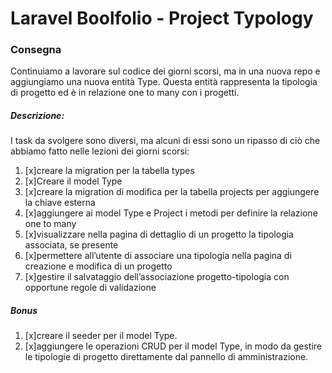 # Laravel Boolfolio - Project Typology


### Consegna
Continuiamo a lavorare sul codice dei giorni scorsi, ma in una nuova repo e aggiungiamo una nuova entità Type.
Questa entità rappresenta la tipologia di progetto ed è in relazione one to many con i progetti.
##### Descrizione:
I task da svolgere sono diversi, ma alcuni di essi sono un ripasso di ciò che abbiamo fatto nelle lezioni dei giorni scorsi:

1. [x]creare la migration per la tabella types
2. [x]Creare il model Type
3. [x]creare la migration di modifica per la tabella projects per aggiungere la chiave esterna
4. [x]aggiungere ai model Type e Project i metodi per definire la relazione one to many
5. [x]visualizzare nella pagina di dettaglio di un progetto la tipologia associata, se presente
6. [x]permettere all’utente di associare una tipologia nella pagina di creazione e modifica di un progetto
7. [x]gestire il salvataggio dell’associazione progetto-tipologia con opportune regole di validazione

##### Bonus
1. [x]creare il seeder per il model Type.
2. [x]aggiungere le operazioni CRUD per il model Type, in modo da gestire le tipologie di progetto direttamente dal pannello di amministrazione.